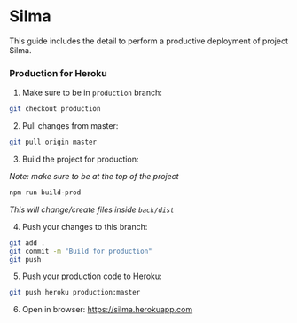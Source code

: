 # Silma
This guide includes the detail to perform a productive deployment of project Silma.

### Production for Heroku

1. Make sure to be in `production` branch:
```sh
git checkout production
```

2. Pull changes from master:
```sh
git pull origin master
```

3. Build the project for production:

<em>Note: make sure to be at the top of the project</em>

```sh
npm run build-prod
```

<em>This will change/create files inside `back/dist`</em>

4. Push your changes to this branch:

```sh
git add .
git commit -m "Build for production"
git push
```

5. Push your production code to Heroku:
```sh
git push heroku production:master
```

6. Open in browser: https://silma.herokuapp.com
